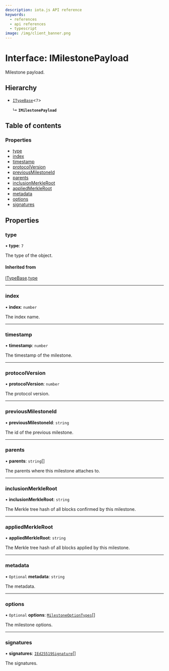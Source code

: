```yaml
---
description: iota.js API reference
keywords:
  - references
  - api references
  - typescript
image: /img/client_banner.png
---
```


# Interface: IMilestonePayload

Milestone payload.

## Hierarchy

- [`ITypeBase`](ITypeBase.md)<`7`\>

  ↳ **`IMilestonePayload`**

## Table of contents

### Properties

- [type](IMilestonePayload.md#type)
- [index](IMilestonePayload.md#index)
- [timestamp](IMilestonePayload.md#timestamp)
- [protocolVersion](IMilestonePayload.md#protocolversion)
- [previousMilestoneId](IMilestonePayload.md#previousmilestoneid)
- [parents](IMilestonePayload.md#parents)
- [inclusionMerkleRoot](IMilestonePayload.md#inclusionmerkleroot)
- [appliedMerkleRoot](IMilestonePayload.md#appliedmerkleroot)
- [metadata](IMilestonePayload.md#metadata)
- [options](IMilestonePayload.md#options)
- [signatures](IMilestonePayload.md#signatures)

## Properties

### type

• **type**: `7`

The type of the object.

#### Inherited from

[ITypeBase](ITypeBase.md).[type](ITypeBase.md#type)

---

### index

• **index**: `number`

The index name.

---

### timestamp

• **timestamp**: `number`

The timestamp of the milestone.

---

### protocolVersion

• **protocolVersion**: `number`

The protocol version.

---

### previousMilestoneId

• **previousMilestoneId**: `string`

The id of the previous milestone.

---

### parents

• **parents**: `string`[]

The parents where this milestone attaches to.

---

### inclusionMerkleRoot

• **inclusionMerkleRoot**: `string`

The Merkle tree hash of all blocks confirmed by this milestone.

---

### appliedMerkleRoot

• **appliedMerkleRoot**: `string`

The Merkle tree hash of all blocks applied by this milestone.

---

### metadata

• `Optional` **metadata**: `string`

The metadata.

---

### options

• `Optional` **options**: [`MilestoneOptionTypes`](../api_ref.md#milestoneoptiontypes)[]

The milestone options.

---

### signatures

• **signatures**: [`IEd25519Signature`](IEd25519Signature.md)[]

The signatures.
